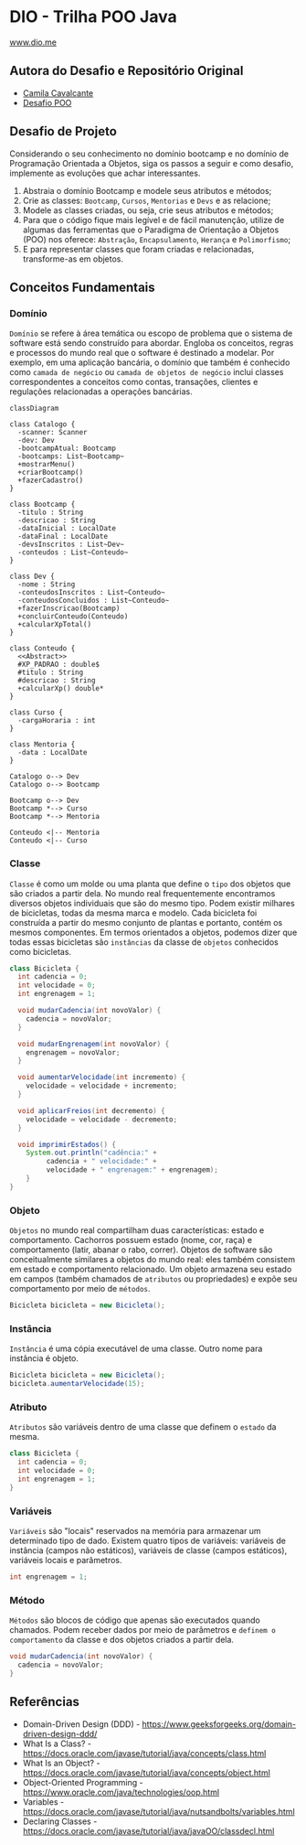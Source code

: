 # DIO - Trilha POO Java
www.dio.me

## Autora do Desafio e Repositório Original
- [Camila Cavalcante](https://github.com/cami-la)
- [Desafio POO](https://github.com/cami-la/desafio-poo-dio)

## Desafio de Projeto
Considerando o seu conhecimento no domínio bootcamp e no domínio de Programação Orientada a Objetos, siga os passos a seguir e como desafio, implemente as evoluções que achar interessantes.

1. Abstraia o domínio Bootcamp e modele seus atributos e métodos;
2. Crie as classes: `Bootcamp`, `Cursos`, `Mentorias` e `Devs` e as relacione;
3. Modele as classes criadas, ou seja, crie seus atributos e métodos;
4. Para que o código fique mais legível e de fácil manutenção, utilize de algumas das ferramentas que o Paradigma de Orientação a Objetos (POO) nos oferece: `Abstração`, `Encapsulamento`, `Herança` e `Polimorfismo`;
5. E para representar classes que foram criadas e relacionadas, transforme-as em objetos.

## Conceitos Fundamentais
### Domínio
`Domínio` se refere à área temática ou escopo de problema que o sistema de software está sendo construído para abordar. Engloba os conceitos, regras e processos do mundo real que o software é destinado a modelar. Por exemplo, em uma aplicação bancária, o domínio que também é conhecido como `camada de negócio` ou `camada de objetos de negócio` inclui classes correspondentes a conceitos como contas, transações, clientes e regulações relacionadas a operações bancárias.
```mermaid
classDiagram

class Catalogo {
  -scanner: Scanner
  -dev: Dev
  -bootcampAtual: Bootcamp
  -bootcamps: List~Bootcamp~
  +mostrarMenu()
  +criarBootcamp()
  +fazerCadastro()
}

class Bootcamp {
  -titulo : String 
  -descricao : String
  -dataInicial : LocalDate
  -dataFinal : LocalDate
  -devsInscritos : List~Dev~
  -conteudos : List~Conteudo~
}

class Dev {
  -nome : String
  -conteudosInscritos : List~Conteudo~
  -conteudosConcluidos : List~Conteudo~
  +fazerInscricao(Bootcamp)
  +concluirConteudo(Conteudo)
  +calcularXpTotal()
}

class Conteudo {
  <<Abstract>>
  #XP_PADRAO : double$
  #titulo : String
  #descricao : String
  +calcularXp() double*
}

class Curso {
  -cargaHoraria : int
}

class Mentoria {
  -data : LocalDate
}

Catalogo o--> Dev
Catalogo o--> Bootcamp

Bootcamp o--> Dev
Bootcamp *--> Curso
Bootcamp *--> Mentoria

Conteudo <|-- Mentoria
Conteudo <|-- Curso
```

### Classe
`Classe` é como um molde ou uma planta que define o `tipo` dos objetos que são criados a partir dela. No mundo real frequentemente encontramos diversos objetos individuais que são do mesmo tipo. Podem existir milhares de bicicletas, todas da mesma marca e modelo. Cada bicicleta foi construída a partir do mesmo conjunto de plantas e portanto, contém os mesmos componentes. Em termos orientados a objetos, podemos dizer que todas essas bicicletas são `instâncias` da classe de `objetos` conhecidos como bicicletas.
```java
class Bicicleta {
  int cadencia = 0;
  int velocidade = 0;
  int engrenagem = 1;

  void mudarCadencia(int novoValor) {
    cadencia = novoValor;
  }

  void mudarEngrenagem(int novoValor) {
    engrenagem = novoValor;
  }

  void aumentarVelocidade(int incremento) {
    velocidade = velocidade + incremento;   
  }

  void aplicarFreios(int decremento) {
    velocidade = velocidade - decremento;
  }

  void imprimirEstados() {
    System.out.println("cadência:" +
         cadencia + " velocidade:" + 
         velocidade + " engrenagem:" + engrenagem);
    }
}
```

### Objeto
`Objetos` no mundo real compartilham duas características: estado e comportamento. Cachorros possuem estado (nome, cor, raça) e comportamento (latir, abanar o rabo, correr). Objetos de software são conceitualmente similares a objetos do mundo real: eles também consistem em estado e comportamento relacionado. Um objeto armazena seu estado em campos (também chamados de `atributos` ou propriedades) e expõe seu comportamento por meio de `métodos`.

```java
Bicicleta bicicleta = new Bicicleta();
```

### Instância
`Instância` é uma cópia executável de uma classe. Outro nome para instância é objeto.
```java
Bicicleta bicicleta = new Bicicleta();
bicicleta.aumentarVelocidade(15);
```

### Atributo
`Atributos` são variáveis dentro de uma classe que definem o `estado` da mesma.
```java
class Bicicleta {
  int cadencia = 0;
  int velocidade = 0;
  int engrenagem = 1;
}
```

### Variáveis
`Variáveis` são "locais" reservados na memória para armazenar um determinado tipo de dado. Existem quatro tipos de variáveis: variáveis de instância (campos não estáticos), variáveis de classe (campos estáticos), variáveis locais e parâmetros.
```java
int engrenagem = 1;
```

### Método
`Métodos` são blocos de código que apenas são executados quando chamados. Podem receber dados por meio de parâmetros e `definem o comportamento` da classe e dos objetos criados a partir dela.
```java
void mudarCadencia(int novoValor) {
  cadencia = novoValor;
}
```
## Referências
- Domain-Driven Design (DDD) - https://www.geeksforgeeks.org/domain-driven-design-ddd/
- What Is a Class? - https://docs.oracle.com/javase/tutorial/java/concepts/class.html
- What Is an Object? - https://docs.oracle.com/javase/tutorial/java/concepts/object.html
- Object-Oriented Programming - https://www.oracle.com/java/technologies/oop.html
- Variables - https://docs.oracle.com/javase/tutorial/java/nutsandbolts/variables.html
- Declaring Classes - https://docs.oracle.com/javase/tutorial/java/javaOO/classdecl.html